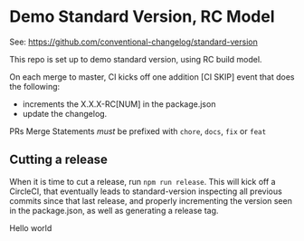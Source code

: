 # Demo Standard Version, RC Model

See: https://github.com/conventional-changelog/standard-version

This repo is set up to demo standard version, using RC build model. 

On each merge to master, CI kicks off one addition [CI SKIP] event that does the following:

* increments the X.X.X-RC[NUM] in the package.json
* update the changelog.

PRs Merge Statements *must* be prefixed with `chore`, `docs`, `fix` or `feat`

## Cutting a release

When it is time to cut a release, run `npm run release`. This will kick off a CircleCI, that eventually leads to standard-version inspecting all previous commits since that last release, and properly incrementing the version seen in the package.json, as well as generating a release tag.

Hello world